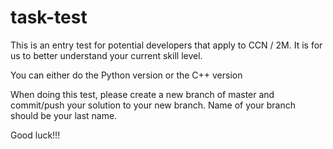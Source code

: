 # task-test

This is an entry test for potential developers that apply to CCN / 2M. 
It is for us to better understand your current skill level.

You can either do the Python version or the C++ version

When doing this test, please create a new branch of master and commit/push your solution to your new branch. Name of your branch should be your last name.

Good luck!!!

